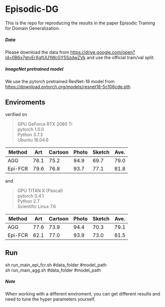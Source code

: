 # Episodic-DG
This is the repo for reproducing the results in the paper Episodic Training for Domain Generalization.

##### Data
Please download the data from https://drive.google.com/open?id=0B6x7gtvErXgfUU1WcGY5SzdwZVk and use the official train/val split.
##### ImageNet pretrained model
We use the pytorch pretrained ResNet-18 model from https://download.pytorch.org/models/resnet18-5c106cde.pth

## Enviroments

verified on
> GPU GeForce RTX 2080 Ti \
> pytorch 1.0.0 \
> Python 3.7.3 \
> Ubuntu 16.04.6

| Method  | Art | Cartoon | Photo | Sketch | Ave. |
| ------------- | ------------- | ------------- | ------------- | ------------- | ------------- |
| AGG  |76.1	|75.2	|94.9	|69.7	| 79.0|
| Epi-FCR  | 79.6|	76.8|	93.7|	77.1|	81.8|

and 

> GPU TITAN X (Pascal) \
> pytorch 0.4.1 \
> Python 2.7 \
> Scientific Linux 7.6

| Method  | Art | Cartoon | Photo | Sketch | Ave. |
| ------------- | ------------- | ------------- | ------------- | ------------- | ------------- |
| AGG  |77.6	|73.9	|94.4	|70.3	| 79.1|
| Epi-FCR  | 82.1|	77.0|	93.9|	73.0|	81.5|

## Run

sh run_main_epi_fcr.sh #data_folder #model_path \
sh run_main_agg.sh #data_folder #model_path

##### Note

When working with a different enviroment, you can get different results and need to tune the hyper parameters yourself.